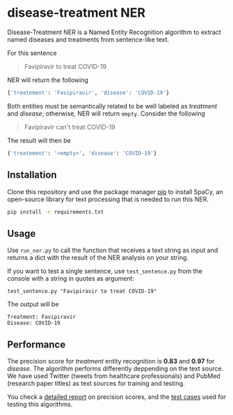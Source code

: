 # disease-treatment NER

Disease-Treatment NER is a Named Entity Recognition algorithm to extract named diseases and treatments from sentence-like text.

For this sentence

> Favipiravir to treat COVID-19

NER will return the following

```python
{'treatement': 'Favipiravir', 'disease': 'COVID-19'}
```

Both entities must be semantically related to be well labeled as _treatment_ and _disease_; otherwise, NER will return ```empty```. Consider the following

> Favipiravir can't treat COVID-19

The result will then be

```python
{'treatement': '<empty>', 'disease': 'COVID-19'}
```

## Installation

Clone this repository and use the package manager [pip](https://pip.pypa.io/en/stable/) to install SpaCy, an open-source library for text processing that is needed to run this NER.

```bash
pip install -r requirements.txt
```


## Usage

Use ```run_ner.py``` to call the function that receives a text string as input and returns a dict with the result of the NER analysis on your string.

If you want to test a single sentence, use ```test_sentence.py``` from the console with a string in quotes as argument:

```
test_sentence.py "Favipiravir to treat COVID-19"
```

The output will be

~~~
Treatment: Favipiravir
Disease: COVID-19
~~~

## Performance

The precision score for _treatment_ entity recognition is **0.83** and **0.97** for _disease_. The algorithm performs differently deppending on the text source. We have used Twitter (tweets from healthcare professionals) and PubMed (research paper titles) as text sources for training and testing.

You check a [detailed report](https://datastudio.google.com/embed/u/0/reporting/17i3EjWTInDBFbFK1ruNQyvw-ijbxFXk1/page/9zcN) on precision scores, and the [test cases](https://datastudio.google.com/embed/u/0/reporting/17i3EjWTInDBFbFK1ruNQyvw-ijbxFXk1/page/iN0W) used for testing this algorithms.
